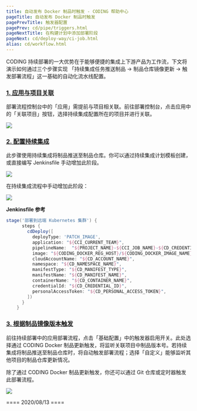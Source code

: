 ```yaml
---
title: 自动发布 Docker 制品时触发 - CODING 帮助中心
pageTitle: 自动发布 Docker 制品时触发
pagePrevTitle: 触发器配置
pagePrev: cd/pipe/triggers.html
pageNextTitle: 在构建计划中添加部署阶段
pageNext: cd/deploy-way/ci-job.html
alias: cd/workflow.html
---
```


CODING 持续部署的一大优势在于能够便捷的集成上下游产品为工作流，下文将演示如何通过三个步骤实现 「持续集成任务推送制品 → 制品仓库镜像更新 → 触发部署流程」这一基础的自动化流水线配置。

### [1. 应用与项目关联](#bind)

部署流程控制台中的「应用」需提前与项目相关联。前往部署控制台，点击应用中的「关联项目」按钮，选择持续集成配置所在的项目并进行关联。

![](https://help-assets.codehub.cn/enterprise/20210617145100.png)

### [2. 配置持续集成](#ci)

此步骤使用持续集成将制品推送至制品仓库。你可以通过持续集成计划模板创建，或直接编写 Jenkinsfile 手动增加此阶段。

![](https://help-assets.codehub.cn/enterprise/20210617155844.png)

在持续集成流程中手动增加此阶段：

![](https://help-assets.codehub.cn/enterprise/20210617160153.png)

**Jenkinsfile 参考**

```groovy
stage('部署到远端 Kubernetes 集群') {
      steps {
        cdDeploy([
          deployType: 'PATCH_IMAGE',
          application: "${CCI_CURRENT_TEAM}",
          pipelineName:  "${PROJECT_NAME}-${CCI_JOB_NAME}-${CD_CREDENTIAL_INDEX}",
          image: "${CODING_DOCKER_REG_HOST}/${CODING_DOCKER_IMAGE_NAME}:${DOCKER_IMAGE_VERSION}",
          cloudAccountName: "${CD_ACCOUNT_NAME}",
          namespace: "${CD_NAMESPACE_NAME}",
          manifestType: "${CD_MANIFEST_TYPE}",
          manifestName: "${CD_MANIFEST_NAME}",
          containerName: "${CD_CONTAINER_NAME}",
          credentialId: "${CD_CREDENTIAL_ID}",
          personalAccessToken: "${CD_PERSONAL_ACCESS_TOKEN}",
        ])
      }
    }
```

### [3. 根据制品镜像版本触发](#docker)

前往持续部署中的应用部署流程，点击「基础配置」中的触发器启用开关。此处选择通过 CODING Docker 制品更新触发，将监听关联项目中制品版本号。若持续集成将制品推送至制品仓库时，将自动触发部署流程；选择「自定义」能够监听其他项目的制品仓库更新情况。

除了通过 CODING Docker 制品更新触发，你还可以通过 Git 仓库或定时器触发此部署流程。

![](https://help-assets.codehub.cn/enterprise/20210617165717.png)

==== 2020/08/13 ====
